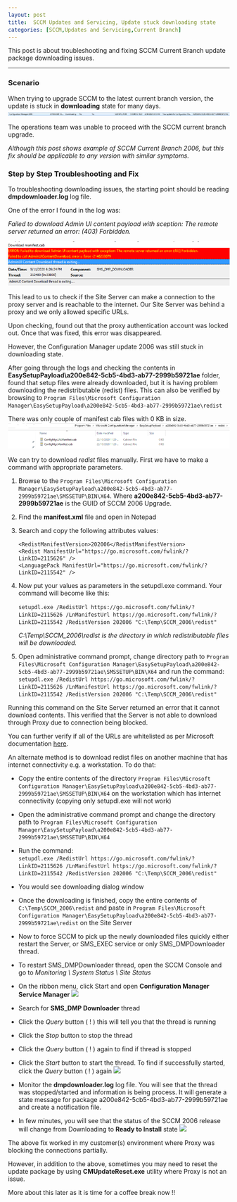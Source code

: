 ```yaml
---
layout: post
title:  SCCM Updates and Servicing, Update stuck downloading state
categories: [SCCM,Updates and Servicing,Current Branch]
---
```

This post is about troubleshooting and fixing SCCM Current Branch update package downloading issues.

---

### Scenario
When trying to upgrade SCCM to the latest current branch version, the update is stuck in **downloading** state for many days.
![](/images/sccm/sccm_2006_downloadingstuck.png)

The operations team was unable to proceed with the SCCM current branch upgrade. 

*Although this post shows example of SCCM Current Branch 2006, but this fix should be applicable to any version with similar symptoms.*


### Step by Step Troubleshooting and Fix 
To troubleshooting downloading issues, the starting point should be reading **dmpdownloader.log** log file.

One of the error I found in the log was:

*Failed to download Admin UI content payload with sception: The remote server returned an error: (403) Forbidden.*

![](/images/sccm/sccm_2006_downloading_error403.png)

This lead to us to check if the Site Server can make a connection to the proxy server and is reachable to the internet. Our Site Server was behind a proxy and we only allowed specific URLs.

Upon checking, found out that the proxy authentication account was locked out. Once that was fixed, this error was disappeared.

However, the Configuration Manager update 2006 was still stuck in downloading state.

After going through the logs and checking the contents in **EasySetupPayload\a200e842-5cb5-4bd3-ab77-2999b59721ae** folder, found that setup files were already downloaded, but it is having problem downloading the redistributable (redist) files. This can also be verified by browsing to ```Program Files\Microsoft Configuration Manager\EasySetupPayload\a200e842-5cb5-4bd3-ab77-2999b59721ae\redist```

There was only couple of manifest cab files with 0 KB in size.
![](/images/sccm/sccm_2006_downloading_redist.png)

We can try to download *redist* files manually. First we have to make a command with appropriate parameters. 

1. Browse to the ```Program Files\Microsoft Configuration Manager\EasySetupPayload\a200e842-5cb5-4bd3-ab77-2999b59721ae\SMSSETUP\BIN\X64```. Where **a200e842-5cb5-4bd3-ab77-2999b59721ae** is the GUID of SCCM 2006 Upgrade.

2. Find the **manifest.xml** file and open in Notepad
3. Search and copy the following attributes values:
    ```
    <RedistManifestVersion>202006</RedistManifestVersion>
    <Redist ManifestUrl="https://go.microsoft.com/fwlink/?LinkID=2115626" />
    <LanguagePack ManifestUrl="https://go.microsoft.com/fwlink/?LinkID=2115542" />
    ```
4. Now put your values as parameters in the setupdl.exe command. Your command will become like this:

    ```setupdl.exe /RedistUrl https://go.microsoft.com/fwlink/?LinkID=2115626 /LnManifestUrl https://go.microsoft.com/fwlink/?LinkID=2115542 /RedistVersion 202006 "C:\Temp\SCCM_2006\redist"```

    *C:\Temp\SCCM_2006\redist is the directory in which redistributable files will be downloaded.*

5. Open administrative command prompt, change directory path to ```Program Files\Microsoft Configuration Manager\EasySetupPayload\a200e842-5cb5-4bd3-ab77-2999b59721ae\SMSSETUP\BIN\X64``` and run the command: <br />
```setupdl.exe /RedistUrl https://go.microsoft.com/fwlink/?LinkID=2115626 /LnManifestUrl https://go.microsoft.com/fwlink/?LinkID=2115542 /RedistVersion 202006 "C:\Temp\SCCM_2006\redist"```

Running this command on the Site Server returned an error that it cannot download contents. This verified that the Server is not able to download through Proxy due to connection being blocked. 

You can further verify if all of the URLs are whitelisted as per Microsoft documentation <a href="https://docs.microsoft.com/en-us/mem/configmgr/core/plan-design/network/internet-endpoints" target="_blank">here</a>.

An alternate method is to download redist files on another machine that has internet connectivity e.g. a workstation. To do that:

- Copy the entire contents of the directory ```Program Files\Microsoft Configuration Manager\EasySetupPayload\a200e842-5cb5-4bd3-ab77-2999b59721ae\SMSSETUP\BIN\X64``` on the workstation which has internet connectivity (copying only setupdl.exe will not work)

- Open the administrative command prompt and change the directory path to ```Program Files\Microsoft Configuration Manager\EasySetupPayload\a200e842-5cb5-4bd3-ab77-2999b59721ae\SMSSETUP\BIN\X64``` 

- Run the command: <br/>
```setupdl.exe /RedistUrl https://go.microsoft.com/fwlink/?LinkID=2115626 /LnManifestUrl https://go.microsoft.com/fwlink/?LinkID=2115542 /RedistVersion 202006 "C:\Temp\SCCM_2006\redist"```

- You would see downloading dialog window

- Once the downloading is finished, copy the entire contents of``` C:\Temp\SCCM_2006\redist``` and paste in ```Program Files\Microsoft Configuration Manager\EasySetupPayload\a200e842-5cb5-4bd3-ab77-2999b59721ae\redist``` on the Site Server

- Now to force SCCM to pick up the newly downloaded files quickly either restart the Server, or SMS_EXEC service or only SMS_DMPDownloader thread.

- To restart SMS_DMPDownloader thread, open the SCCM Console and go to *Monitoring \ System Status \ Site Status*

- On the ribbon menu, click Start and open **Configuration Manager Service Manager**
![](/images/sccm/sccm_2006_service_manager.png)

- Search for **SMS_DMP Downloader** thread
- Click the *Query* button ( ! ) this will tell you that the thread is running
- Click the *Stop* button to stop the thread
- Click the *Query* button ( ! ) again to find if thread is stopped
- Click the *Start* button to start the thread. To find if successfully started, click the *Query* button ( ! ) again
![](/images/sccm/sccm_2006_sms_dmp_downloader.png)

- Monitor the **dmpdownloader.log** log file. You will see that the thread was stopped/started and information is being process. It will generate a state message for package a200e842-5cb5-4bd3-ab77-2999b59721ae and create a notification file. 

- In few minutes, you will see that the status of the SCCM 2006 release will change from Downloading to **Ready to Install** state
![](/images/sccm/sccm_2006_readytoinstall.png)


The above fix worked in my customer(s) environment where Proxy was blocking the connections partially. 

However, in addition to the above, sometimes you may need to reset the update package by using **CMUpdateReset.exe** utility where Proxy is not an issue.

More about this later as it is time for a coffee break now !!
